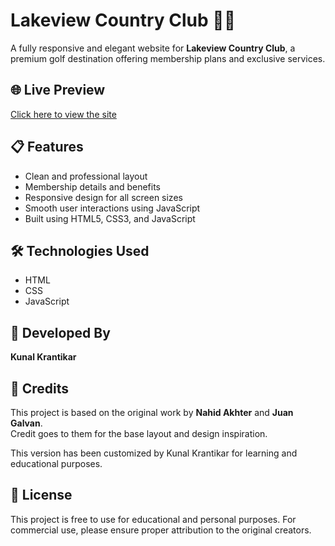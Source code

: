 # Lakeview Country Club 🏌️‍♂️

A fully responsive and elegant website for **Lakeview Country Club**, a premium golf destination offering membership plans and exclusive services.

## 🌐 Live Preview
[Click here to view the site](#) <!-- Add your GitHub Pages or hosting link here -->

## 📋 Features

- Clean and professional layout
- Membership details and benefits
- Responsive design for all screen sizes
- Smooth user interactions using JavaScript
- Built using HTML5, CSS3, and JavaScript

## 🛠️ Technologies Used

- HTML
- CSS
- JavaScript

## 👤 Developed By

**Kunal Krantikar**

## 🙏 Credits

This project is based on the original work by **Nahid Akhter** and **Juan Galvan**.  
Credit goes to them for the base layout and design inspiration.

This version has been customized by Kunal Krantikar for learning and educational purposes.

## 📄 License

This project is free to use for educational and personal purposes. For commercial use, please ensure proper attribution to the original creators.
